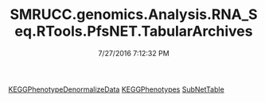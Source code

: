﻿---
title: SMRUCC.genomics.Analysis.RNA_Seq.RTools.PfsNET.TabularArchives
date: 7/27/2016 7:12:32 PM
---

[KEGGPhenotypeDenormalizeData](T-SMRUCC.genomics.Analysis.RNA_Seq.RTools.PfsNET.TabularArchives.KEGGPhenotypeDenormalizeData.html)
[KEGGPhenotypes](T-SMRUCC.genomics.Analysis.RNA_Seq.RTools.PfsNET.TabularArchives.KEGGPhenotypes.html)
[SubNetTable](T-SMRUCC.genomics.Analysis.RNA_Seq.RTools.PfsNET.TabularArchives.SubNetTable.html)
